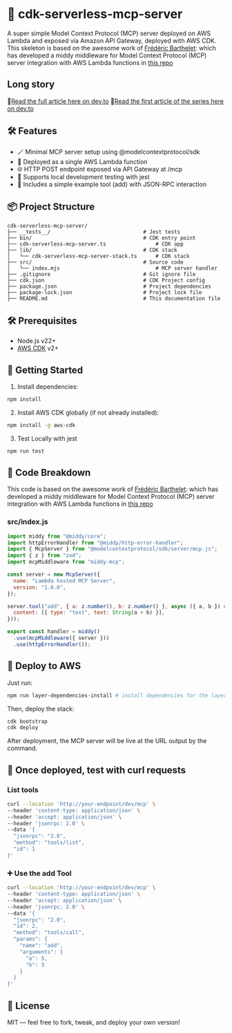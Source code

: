 # 🧠 cdk-serverless-mcp-server
A super simple Model Context Protocol (MCP) server deployed on AWS Lambda and exposed via Amazon API Gateway, deployed with AWS CDK.
This skeleton is based on the awesome work of [Frédéric Barthelet](https://github.com/fredericbarthelet): which has developed a middy middleware for Model Context Protocol (MCP) server integration with AWS Lambda functions in [this repo](https://github.com/fredericbarthelet/middy-mcp)

## Long story
📖[Read the full article here on dev.to](https://dev.to/aws-builders/from-serverless-framework-to-aws-cdk-rebuilding-our-minimal-serverless-mcp-server-1232)
📖[Read the first article of the series here on dev.to](https://dev.to/aws-builders/deploy-a-minimal-mcp-server-on-aws-lambda-with-serverless-framework-3e42)

## 🛠 Features
- 🪄 Minimal MCP server setup using @modelcontextprotocol/sdk
- 🚀 Deployed as a single AWS Lambda function
- 🌐 HTTP POST endpoint exposed via API Gateway at /mcp
- 🔄 Supports local development testing with jest
- 🧪 Includes a simple example tool (add) with JSON-RPC interaction

## 📦 Project Structure
```
cdk-serverless-mcp-server/
├── __tests__/                              # Jest tests
├── bin/                                    # CDK entry point
├── cdk-serverless-mcp-server.ts                # CDK app
├── lib/                                    # CDK stack
│   └── cdk-serverless-mcp-server-stack.ts      # CDK stack
├── src/                                    # Source code
│   └── index.mjs                               # MCP server handler
├── .gitignore                              # Git ignore file
├── cdk.json                                # CDK Project config
├── package.json                            # Project dependencies
├── package-lock.json                       # Project lock file
├── README.md                               # This documentation file
```

## 🛠 Prerequisites
- Node.js v22+
- [AWS CDK](https://docs.aws.amazon.com/cdk/latest/guide/work-with-cdk-typescript.html) v2+

## 🚀 Getting Started

1. Install dependencies:
```bash
npm install
```

2. Install AWS CDK globally (if not already installed):
```bash
npm install -g aws-cdk
```

3. Test Locally with jest
```bash
npm run test
```

## 🧬 Code Breakdown
This code is based on the awesome work of [Frédéric Barthelet](https://github.com/fredericbarthelet): which has developed a middy middleware for Model Context Protocol (MCP) server integration with AWS Lambda functions in [this repo](https://github.com/fredericbarthelet/middy-mcp)

### src/index.js
```javascript
import middy from "@middy/core";
import httpErrorHandler from "@middy/http-error-handler";
import { McpServer } from "@modelcontextprotocol/sdk/server/mcp.js";
import { z } from "zod";
import mcpMiddleware from "middy-mcp";

const server = new McpServer({
  name: "Lambda hosted MCP Server",
  version: "1.0.0",
});

server.tool("add", { a: z.number(), b: z.number() }, async ({ a, b }) => ({
  content: [{ type: "text", text: String(a + b) }],
}));

export const handler = middy()
  .use(mcpMiddleware({ server }))
  .use(httpErrorHandler());
```

## 📡 Deploy to AWS

Just run:

```bash
npm run layer-dependencies-install # install dependencies for the layer
```

Then, deploy the stack:
```bash
cdk bootstrap
cdk deploy
```
After deployment, the MCP server will be live at the URL output by the command.

## 🧪 Once deployed, test with curl requests

### List tools
```bash
curl --location 'http://your-endpoint/dev/mcp' \
--header 'content-type: application/json' \
--header 'accept: application/json' \
--header 'jsonrpc: 2.0' \
--data '{
  "jsonrpc": "2.0",
  "method": "tools/list",
  "id": 1
}'
```

### ➕ Use the add Tool
```bash
curl --location 'http://your-endpoint/dev/mcp' \
--header 'content-type: application/json' \
--header 'accept: application/json' \
--header 'jsonrpc: 2.0' \
--data '{
  "jsonrpc": "2.0",
  "id": 2,
  "method": "tools/call",
  "params": {
    "name": "add",
    "arguments": {
      "a": 5,
      "b": 3
    }
  }
}'
```

## 📘 License
MIT — feel free to fork, tweak, and deploy your own version!

